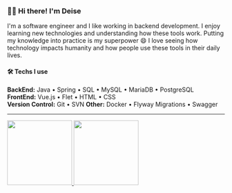 ### 👩‍💻 Hi there! I'm Deise

I'm a software engineer and I like working in backend development. I enjoy learning new technologies and understanding how these tools work. Putting my knowledge into practice is my superpower 😄 I love seeing how technology impacts humanity and how people use these tools in their daily lives.

#### 🛠️ Techs I use

**BackEnd:** Java • Spring • SQL • MySQL • MariaDB • PostgreSQL  
**FrontEnd:** Vue.js • Flet • HTML • CSS  
**Version Control:** Git • SVN
**Other:** Docker • Flyway Migrations • Swagger

---

<div>
  <a href="https://github.com/deisesalless">
  <img height="150em" src="https://github-readme-stats.vercel.app/api/top-langs/?username=deisesalless&layout=compact&langs_count=7&theme=light"/> 
  <img height="150em" src="https://github-readme-stats.vercel.app/api?username=deisesalless&show_icons=true&theme=light&include_all_commits=true&count_private=true"/>
</div>
